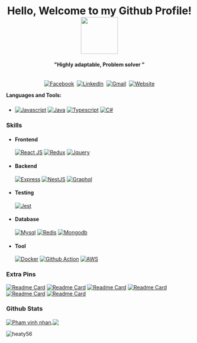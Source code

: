 <p>
  <h1 align="center"><b>Hello, Welcome to my Github Profile!</b><img src="https://media.giphy.com/media/bcKmIWkUMCjVm/giphy.gif" width="100" /></h1>
</p>
<p>
  <h4 align="center"><b>"Highly adaptable, Problem solver "</b></h4>
</p>

<p align="center">
<br>
<a href="https://www.facebook.com/Heaty566"><img src="https://img.shields.io/badge/facebook-%231877F2.svg?&style=for-the-badge&logo=facebook&logoColor=white" alt="Facebook" /></a>&nbsp;
<a href="https://www.linkedin.com/in/heaty566/"><img src="https://img.shields.io/badge/linkedin-%230077B5.svg?&style=for-the-badge&logo=linkedin&logoColor=white" alt="LinkedIn" /></a>&nbsp;
<a href="mailto:heaty566@gmail.com"><img src="https://img.shields.io/badge/gmail-%23D14836.svg?&style=for-the-badge&logo=gmail&logoColor=white" alt="Gmail"/></a>&nbsp;
<a href="https://heaty566.com"><img alt="Website" src="https://img.shields.io/website?style=for-the-badge&up_message=portfolio&url=https://heaty566.com/"></a>
</p>

**Languages and Tools:**

- ###
     [![Javascript](https://img.shields.io/badge/JavaScript-F7DF1E?style=for-the-badge&logo=javascript&logoColor=black)](#)
     [![Java](https://img.shields.io/badge/Java-ED8B00?style=for-the-badge&logo=java&logoColor=white)](#)
     [![Typescript](https://img.shields.io/badge/TypeScript-007ACC?style=for-the-badge&logo=typescript&logoColor=white)](#)
     [![C#](https://img.shields.io/badge/c%23-%23239120.svg?style=for-the-badge&logo=c-sharp&logoColor=white)](#)

### Skills

- #### Frontend
     [![React JS](https://img.shields.io/badge/React-20232A?style=for-the-badge&logo=react&logoColor=61DAFB)](#)
     [![Redux](https://img.shields.io/badge/redux-%23593d88.svg?style=for-the-badge&logo=redux&logoColor=white)](#)
     [![Jquery](https://img.shields.io/badge/jquery-%230769AD.svg?style=for-the-badge&logo=jquery&logoColor=white)](#)
- #### Backend
     [![Express](https://img.shields.io/badge/Express.js-404D59?style=for-the-badge)](#)
     [![NestJS](https://img.shields.io/badge/nestjs-%23E0234E.svg?style=for-the-badge&logo=nestjs&logoColor=white)](#)
     [![Graphql](https://img.shields.io/badge/-GraphQL-E10098?style=for-the-badge&logo=graphql)](#)
- #### Testing
     [![Jest](https://img.shields.io/badge/-jest-%23C21325?style=for-the-badge&logo=jest&logoColor=white)](#)
- #### Database
     [![Mysql](https://img.shields.io/badge/mysql-%2300f.svg?style=for-the-badge&logo=mysql&logoColor=white)](#)
     [![Redis](https://img.shields.io/badge/redis-%23DD0031.svg?style=for-the-badge&logo=redis&logoColor=white)](#)
     [![Mongodb](https://img.shields.io/badge/MongoDB-%234ea94b.svg?style=for-the-badge&logo=mongodb&logoColor=white)](#)
- #### Tool
     [![Docker](https://img.shields.io/badge/docker-%230db7ed.svg?style=for-the-badge&logo=docker&logoColor=white)](#)
     [![Github Action](https://img.shields.io/badge/githubactions-%232671E5.svg?style=for-the-badge&logo=githubactions&logoColor=white)](#)
     [![AWS](https://img.shields.io/badge/AWS-%23FF9900.svg?style=for-the-badge&logo=amazon-aws&logoColor=white)](#)

### Extra Pins

[![Readme Card](https://github-readme-stats.vercel.app/api/pin/?username=heaty566&repo=mychess&theme=radical)](https://github.com/Heaty566/mychess)
[![Readme Card](https://github-readme-stats.vercel.app/api/pin/?username=heaty566&repo=java-ci-cd-kit&theme=radical)](https://github.com/Heaty566/java-ci-cd-kit)
[![Readme Card](https://github-readme-stats.vercel.app/api/pin/?username=heaty566&repo=thehood&theme=radical)](https://github.com/Heaty566/thehood)
[![Readme Card](https://github-readme-stats.vercel.app/api/pin/?username=heaty566&repo=joi-password&theme=radical)](https://github.com/Heaty566/joi-password)
[![Readme Card](https://github-readme-stats.vercel.app/api/pin/?username=tantruong2303&repo=booking-hotel&theme=radical)](https://github.com/tantruong2303/booking-hotel.git)
[![Readme Card](https://github-readme-stats.vercel.app/api/pin/?username=heaty566&repo=myquiz-v2-nextjs-nestjs&theme=radical)](https://github.com/Heaty566/myquiz-v2-nextjs-nestjs.git)

### Github Stats

<a href="https://github.com/Heaty566">
  <img align="center" src="https://github-readme-stats.anuraghazra1.vercel.app/api?username=heaty566&include_all_commits=true&show_icons=true&theme=radical" alt="Pham vinh nhan" />
</a>
<a href="https://github.com/Heaty566">
  <!-- Change the `github-readme-stats.anuraghazra1.vercel.app` to `github-readme-stats.vercel.app`  -->
  <img align="center" src="https://github-readme-stats.anuraghazra1.vercel.app/api/top-langs/?username=heaty566&layout=compact&theme=radical&langs_count=10" />
</a>

<p>
<img src="https://github-readme-streak-stats.herokuapp.com/?user=heaty566&theme=radical	" alt="heaty56"/>
</p>
